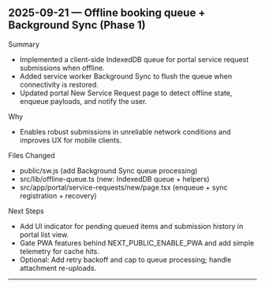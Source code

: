 ## 2025-09-21 — Offline booking queue + Background Sync (Phase 1)

Summary
- Implemented a client-side IndexedDB queue for portal service request submissions when offline.
- Added service worker Background Sync to flush the queue when connectivity is restored.
- Updated portal New Service Request page to detect offline state, enqueue payloads, and notify the user.

Why
- Enables robust submissions in unreliable network conditions and improves UX for mobile clients.

Files Changed
- public/sw.js (add Background Sync queue processing)
- src/lib/offline-queue.ts (new: IndexedDB queue + helpers)
- src/app/portal/service-requests/new/page.tsx (enqueue + sync registration + recovery)

Next Steps
- Add UI indicator for pending queued items and submission history in portal list view.
- Gate PWA features behind NEXT_PUBLIC_ENABLE_PWA and add simple telemetry for cache hits.
- Optional: Add retry backoff and cap to queue processing; handle attachment re-uploads.

---

